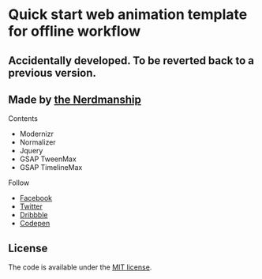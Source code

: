 # Quick start web animation template for offline workflow

## Accidentally developed. To be reverted back to a previous version.

## Made by [the Nerdmanship](https://nerdmanship.com/)

Contents
* Modernizr
* Normalizer
* Jquery
* GSAP TweenMax
* GSAP TimelineMax

Follow
* [Facebook](http://www.facebook.com/nerdmanship)
* [Twitter](http://www.twitter.com/stromqvist)
* [Dribbble](http://www.dribbble.com/nerdmanship)
* [Codepen](http://www.codepen.io/nerdmanship)

## License

The code is available under the [MIT license](LICENSE.txt).
